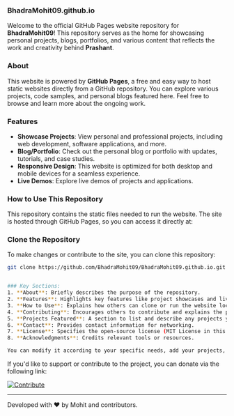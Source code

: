 ### BhadraMohit09.github.io

Welcome to the official GitHub Pages website repository for **BhadraMohit09**! This repository serves as the home for showcasing personal projects, blogs, portfolios, and various content that reflects the work and creativity behind **Prashant**.

### About

This website is powered by **GitHub Pages**, a free and easy way to host static websites directly from a GitHub repository. You can explore various projects, code samples, and personal blogs featured here. Feel free to browse and learn more about the ongoing work.

### Features

- **Showcase Projects**: View personal and professional projects, including web development, software applications, and more.
- **Blog/Portfolio**: Check out the personal blog or portfolio with updates, tutorials, and case studies.
- **Responsive Design**: This website is optimized for both desktop and mobile devices for a seamless experience.
- **Live Demos**: Explore live demos of projects and applications.

### How to Use This Repository

This repository contains the static files needed to run the website. The site is hosted through GitHub Pages, so you can access it directly at:

### Clone the Repository

To make changes or contribute to the site, you can clone this repository:

```bash
git clone https://github.com/BhadraMohit09/BhadraMohit09.github.io.git


### Key Sections:
1. **About**: Briefly describes the purpose of the repository.
2. **Features**: Highlights key features like project showcases and live demos.
3. **How to Use**: Explains how others can clone or run the website locally.
4. **Contributing**: Encourages others to contribute and explains the process.
5. **Projects Featured**: A section to list and describe any projects you’re showcasing.
6. **Contact**: Provides contact information for networking.
7. **License**: Specifies the open-source license (MIT License in this case).
8. **Acknowledgments**: Credits relevant tools or resources.

You can modify it according to your specific needs, add your projects, or further personalize the content. Let me know if you need any adjustments!

```

If you'd like to support or contribute to the project, you can donate via the following link:

[![Contribute](https://img.shields.io/badge/Contribute-Donate-green)](https://razorpay.me/@mohitbhadra)

---

Developed with ❤️ by Mohit and contributors.



